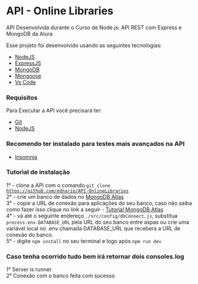 # API - Online Libraries

API Desenvolvida durante o Curso de Node.js: API REST com Express e MongoDB da Alura

Esse projeto foi desenvolvido usando as seguintes tecnologias:

- [NodeJS](https://nodejs.org/pt-br/)<br />
- [ExpressJS](https://expressjs.com/)<br />
- [MongoDB](https://www.mongodb.com/)<br />
- [Mongoose](https://mongoosejs.com/)<br />
- [Vs Code](https://code.visualstudio.com/)

### Requisitos

Para Executar a API você precisará ter:
* [Git](https://git-scm.com)<br />
* [NodeJS](https://www.npmjs.com/)

### Recomendo ter instalado para testes mais avançados na API

* [Insomnia](https://insomnia.rest/)

### Tutorial de instalação
1° - clone a API com o comando <code>git clone https://github.com/ednario/API-OnlineLibraries</code><br />
2° - crie um banco de dados no [MongoDB Atlas](https://www.mongodb.com/atlas/database)<br />
3° - copie a URL de conexão para aplicações do seu banco, caso não saiba como fazer isso clique no link a seguir - [Tutorial MongoDB Atlas](https://medium.com/reprogramabr/conectando-no-banco-de-dados-cloud-mongodb-atlas-bca63399693f)<br />
4° - vá até o seguinte endereço <code>./src/config/dbConnect.js</code>, substitua <code>process.env.DATABASE_URL</code> pela URL do seu banco entre aspas ou crie uma variável local no .env chamada DATABASE_URL que recebera a URL de conexão do banco.<br />
5° - digite <code>npm install</code> no seu terminal e logo após <code>npm run dev</code><br />

### Caso tenha ocorrido tudo bem irá retornar dois consoles.log
1° Server is runner<br />
2° Conexão com o banco feita com sucesso
